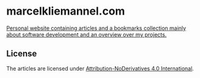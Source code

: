 # marcelkliemannel.com

[Personal website containing articles and a bookmarks collection mainly about software development and an overview over my projects.](https://marcelkliemannel.com)

## License

The articles are licensed under [Attribution-NoDerivatives 4.0 International](https://creativecommons.org/licenses/by-nd/4.0/?ref=chooser-v1).